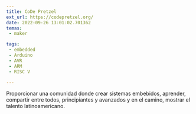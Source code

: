 ```yaml
---
title: CoDe Pretzel 
ext_url: https://codepretzel.org/
date: 2022-09-26 13:01:02.701362
temas:
 - maker

tags:
 - embedded
 - Arduino
 - AVR
 - ARM
 - RISC V

---
```


Proporcionar una comunidad donde crear sistemas embebidos, aprender, compartir entre todos, principiantes y avanzados y en el camino, mostrar el talento latinoamericano.

    